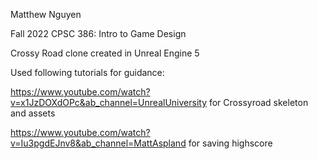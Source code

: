 Matthew Nguyen

Fall 2022 CPSC 386: Intro to Game Design

Crossy Road clone created in Unreal Engine 5

Used following tutorials for guidance: 

https://www.youtube.com/watch?v=x1JzDOXdOPc&ab_channel=UnrealUniversity for Crossyroad skeleton and assets

https://www.youtube.com/watch?v=Iu3pgdEJnv8&ab_channel=MattAspland for saving highscore
